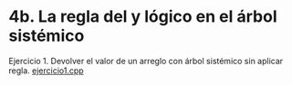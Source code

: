 # 4b. La regla del y lógico en el árbol sistémico

Ejercicio 1.
Devolver el valor de un arreglo con árbol sistémico sin aplicar regla.
[ejercicio1.cpp](./ejercicio1.cpp)

